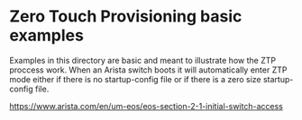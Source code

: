 # Zero Touch Provisioning basic examples
Examples in this directory are basic and meant to illustrate how the ZTP proccess work.
When an Arista switch boots it will automatically enter ZTP mode either if there is no startup-config file or if there is a zero size startup-config file.

https://www.arista.com/en/um-eos/eos-section-2-1-initial-switch-access
